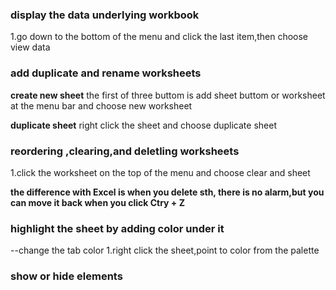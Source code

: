 ### display the data underlying workbook
1.go down to the bottom of the menu and click the last item,then choose view data


### add duplicate and rename worksheets
**create new sheet**
the first of three buttom is add sheet buttom or worksheet at the menu bar and choose new worksheet

**duplicate sheet**
right click the sheet and choose duplicate sheet

### reordering ,clearing,and deletling worksheets
1.click the worksheet on the top of the menu and choose clear and sheet

**the difference with Excel is when you delete sth, there is no alarm,but you can move it back when you click Ctry + Z**

### highlight the sheet by adding color under it
--change the tab color
1.right click the sheet,point to color from the palette

### show or hide elements 
